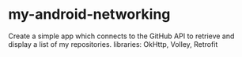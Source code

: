 # my-android-networking
Create a simple app which connects to the GitHub API to retrieve and display a list of my repositories. libraries: OkHttp, Volley, Retrofit
